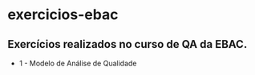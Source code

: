 # exercicios-ebac
## Exercícios realizados no curso de QA da EBAC.

- 1 - Modelo de Análise de Qualidade
